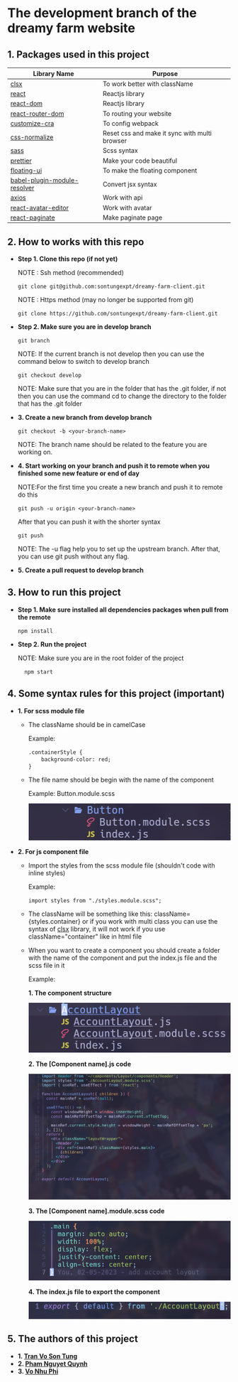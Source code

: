 # The development branch of the dreamy farm website

## 1. Packages used in this project

| Library Name                                                                            | Purpose                                       |
| --------------------------------------------------------------------------------------- | --------------------------------------------- |
| [clsx](https://www.npmjs.com/package/clsx)                                              | To work better with className                 |
| [react](https://www.npmjs.com/package/react)                                            | Reactjs library                               |
| [react-dom](https://www.npmjs.com/package/react-dom)                                    | Reactjs library                               |
| [react-router-dom](https://www.npmjs.com/package/react-router-dom)                      | To routing your website                       |
| [customize-cra](https://www.npmjs.com/package/customize-cra)                            | To config webpack                             |
| [css-normalize](https://www.npmjs.com/package/css-normalize)                            | Reset css and make it sync with multi browser |
| [sass](https://www.npmjs.com/package/sass)                                              | Scss syntax                                   |
| [prettier](https://www.npmjs.com/package/prettier)                                      | Make your code beautiful                      |
| [floating-ui](https://floating-ui.com/docs/getting-started)                             | To make the floating component                |
| [babel-plugin-module-resolver](https://github.com/tleunen/babel-plugin-module-resolver) | Convert jsx syntax                            |
| [axios](https://github.com/axios/axios)                                                 | Work with api                                 |
| [react-avatar-editor](https://github.com/mosch/react-avatar-editor)                     | Work with avatar                              |
| [react-paginate](https://github.com/AdeleD/react-paginate)                              | Make paginate page                            |

## 2. How to works with this repo

- **Step 1. Clone this repo (if not yet)**

  NOTE : Ssh method (recommended)

  ```
  git clone git@github.com:sontungexpt/dreamy-farm-client.git
  ```

  NOTE : Https method (may no longer be supported from git)

  ```
  git clone https://github.com/sontungexpt/dreamy-farm-client.git
  ```

- **Step 2. Make sure you are in develop branch**

  ```
  git branch
  ```

  NOTE: If the current branch is not develop then you can use the command below to switch to develop branch

  ```
  git checkout develop
  ```

  NOTE: Make sure that you are in the folder that has the .git folder, if not
  then you can use the command cd to change the directory to the folder that has the .git folder

- **3. Create a new branch from develop branch**

  ```
  git checkout -b <your-branch-name>
  ```

  NOTE: The branch name should be related to the feature you are working on.

- **4. Start working on your branch and push it to remote when you finished some new feature or end of day**
  
  NOTE:For the first time you create a new branch and push it to remote do this
 
  ```
  git push -u origin <your-branch-name>
  ```
  
  After that you can push it with the shorter syntax
  
  ```
  git push
  ```
  
  NOTE: The -u flag help you to set up the upstream branch. After that, you can use git push without any flag.

- **5. Create a pull request to develop branch**

## 3. How to run this project

- **Step 1. Make sure installed all dependencies packages when pull from the
  remote**

  ```
  npm install
  ```

- **Step 2. Run the project**

  NOTE: Make sure you are in the root folder of the project

  ```
    npm start
  ```

## 4. Some syntax rules for this project (important)

- **1. For scss module file**

  - The className should be in camelCase

    Example:

    ```
    .containerStyle {
        background-color: red;
    }
    ```

  - The file name should be begin with the name of the component

    Example: Button.module.scss

    ![Scss FileName Example](./gitsources/scss-file-name-example.png)

- **2. For js component file**

  - Import the styles from the scss module file (shouldn't code with inline
    styles)

    Example:

    ```
    import styles from "./styles.module.scss";
    ```

  - The className will be something like this: className={styles.container} or
    if you work with multi class you can use the syntax of [clsx](https://www.npmjs.com/package/clsx) library, it
    will not work if you use className="container" like in html file

  - When you want to create a component you should create a folder with the name
    of the component and put the index.js file and the scss file in it

    Example:

    **1. The component structure**

    ![Component Example](./gitsources/component-example.png)

    **2. The [Component name].js code**

    ![Component.js Example](./gitsources/component-file-example.png)

    **3. The [Component name].module.scss code**

    ![Component Scss Example](./gitsources/scss-file-example.png)

    **4. The index.js file to export the component**

    ![Component Index Example](./gitsources/index-file-example.png)

## 5. The authors of this project

- **1. [Tran Vo Son Tung](https://github.com/sontungexpt)**
- **2. [Pham Nguyet Quynh](https://github.com/PhamNguyetQuynh)**
- **3. [Vo Nhu Phi](https://github.com/phifin)**
